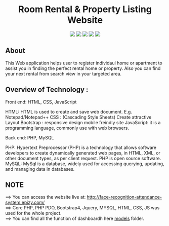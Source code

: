 <div align="center">

<h1>Room Rental & Property Listing Website</h1>
<img src="https://img.shields.io/badge/Front end-HTML,CSS,JavaScript-brown" />
<img src="https://img.shields.io/badge/Data Base-MySQL-red" />
<img src="https://img.shields.io/badge/Framework-Bootstrap-orange" />
<img src="https://img.shields.io/badge/BackendAPI-PHP-yellow" />
<img src="https://img.shields.io/badge/Deployment-Netlify-blue" />
</div>

## About
This Web application helps user to register individaul home or apartment to assist you in finding the perfect rental home or property. Also you can find your next rental from search view in your targeted area.

## Overview of Technology :

Front end: HTML, CSS, JavaScript

HTML: HTML is used to create and save web document. E.g. Notepad/Notepad++
CSS : (Cascading Style Sheets) Create attractive Layout
Bootstrap : responsive design mobile freindly site
JavaScript: it is a programming language, commonly use with web browsers.

Back end: PHP, MySQL

PHP: Hypertext Preprocessor (PHP) is a technology that allows software developers to create dynamically generated web pages, in HTML, XML, or other document types, as per client request. PHP is open source software.
MySQL: MySql is a database, widely used for accessing querying, updating, and managing data in databases.

## NOTE

==> You can access the website live at: http://face-recognition-attendance-system.epizy.com/ <br>
==> Core PHP, PHP PDO, Bootstrap4, Jquery, MYSQL, HTML, CSS, JS was used for the whole project.<br>
==> You can find all the function of dashboardh here [models](https://github.com/rohitsahu70/Face-Recognition-Attendance-System/tree/main/dashboard) folder.


